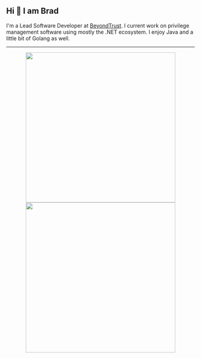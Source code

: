## Hi 👋 I am Brad
I'm a Lead Software Developer at [BeyondTrust](https://www.beyondtrust.com). I current work on privilege management software using mostly the .NET ecosystem. I enjoy Java and a little bit of Golang as well.

---

<p align = "center">
  <img src = "https://github-readme-stats.vercel.app/api?username=pr2tik1&show_icons=true&theme=bear" width = 400>
  <img src = "https://github-readme-streak-stats.herokuapp.com?user=pr2tik1&theme=dark&hide_border=true" width = 400>
</p>
